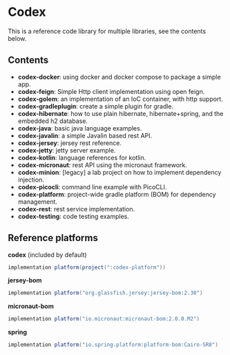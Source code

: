 # Codex
This is a reference code library for multiple libraries, see the contents below.

## Contents

+ **codex-docker**: using docker and docker compose to package a simple app.
+ **codex-feign**: Simple Http client implementation using open feign.
+ **codex-golem**: an implementation of an IoC container, with http support.
+ **codex-gradleplugin**: create a simple plugin for gradle.
+ **codex-hibernate**: how to use plain hibernate, hibernate+spring, and the embedded h2 database.
+ **codex-java**: basic java language examples.
+ **codex-javalin**: a simple Javalin based rest API.
+ **codex-jersey**: jersey rest reference.
+ **codex-jetty**: jetty server example.  
+ **codex-kotlin**: language references for kotlin.
+ **codex-micronaut**: rest API using the micronaut framework.
+ **codex-minion**: [legacy] a lab project on how to implement dependency injection.
+ **codex-picocli**: command line example with PicoCLI.
+ **codex-platform**: project-wide gradle platform (BOM) for dependency management.
+ **codex-rest**: rest service implementation.
+ **codex-testing**: code testing examples.

## Reference platforms

**codex** (included by default)
```groovy
implementation platform(project(":codex-platform"))
```

**jersey-bom**
```groovy
implementation platform("org.glassfish.jersey:jersey-bom:2.30")
```

**micronaut-bom**
```groovy
implementation platform("io.micronaut:micronaut-bom:2.0.0.M2")
```

**spring**
```groovy
implementation platform("io.spring.platform:platform-bom:Cairo-SR8")
```

